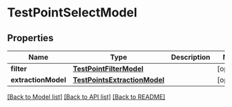 # TestPointSelectModel

## Properties
Name | Type | Description | Notes
------------ | ------------- | ------------- | -------------
**filter** | [**TestPointFilterModel**](TestPointFilterModel.md) |  | [optional] 
**extractionModel** | [**TestPointsExtractionModel**](TestPointsExtractionModel.md) |  | [optional] 

[[Back to Model list]](../README.md#documentation-for-models) [[Back to API list]](../README.md#documentation-for-api-endpoints) [[Back to README]](../README.md)


